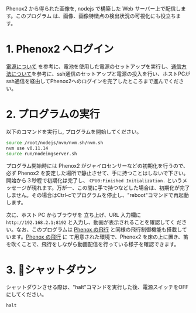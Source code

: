 Phenox2 から得られた画像を, nodejs で構築した Web サーバー上で配信します。このプログラムは、画像、画像特徴点の検出状況の可視化にも役立ちます。# 1. Phenox2 へログイン[電源について](../start/power) を参考に、電池を使用した電源のセットアップを実行し、[通信方法について](../start/com)を参考に、ssh通信のセットアップと電源の投入を行い、ホストPCがssh通信を経由してPhenox2へのログインを完了したところまで進んでください。# 2. プログラムの実行以下のコマンドを実行し, プログラムを開始してください。```bashsource /root/nodejs/nvm/nvm.sh/nvm.shnvm use v0.11.14source run/nodeimgserver.sh```プログラム開始時には Phenox2 がジャイロセンサーなどの初期化を行うので、必ず Phenox2 を安定した場所で静止させて、手に持つことはしないで下さい。開始から３秒程で初期化は完了し、 `CPU0:Finished Initialization.` というメッセージが現れます。万が一、この間に手で持つなどした場合は、初期化が完了しません。その場合はCtrl-cでプログラムを停止し、"reboot"コマンドで再起動します。次に、ホスト PC からブラウザを 立ち上げ、URL 入力欄に `http://192.168.2.1;8192` と入力し、動画が表示されることを確認してく ださい。なお、このプログラムは [Phenox の飛行](./controll) と同様の飛行制御機能も搭載しています。[Phenox の飛行](./controll) に て用意された環境で、Phenox2 を床の上に置き、笛を吹くことで、飛行をしながら動画配信を行っている様子を確認できます。# 3. シャットダウンシャットダウンさせる際は、"halt"コマンドを実行した後、電源スイッチをOFFにしてください。```bashhalt```
